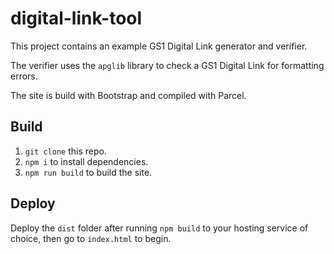 # digital-link-tool

This project contains an example GS1 Digital Link generator and verifier.

The verifier uses the `apglib` library to check a GS1 Digital Link for 
formatting errors.

The site is build with Bootstrap and compiled with Parcel.


## Build

1. `git clone` this repo.
2. `npm i` to install dependencies.
3. `npm run build` to build the site.


## Deploy

Deploy the `dist` folder after running `npm build` to your hosting service of 
choice, then go to `index.html` to begin.
